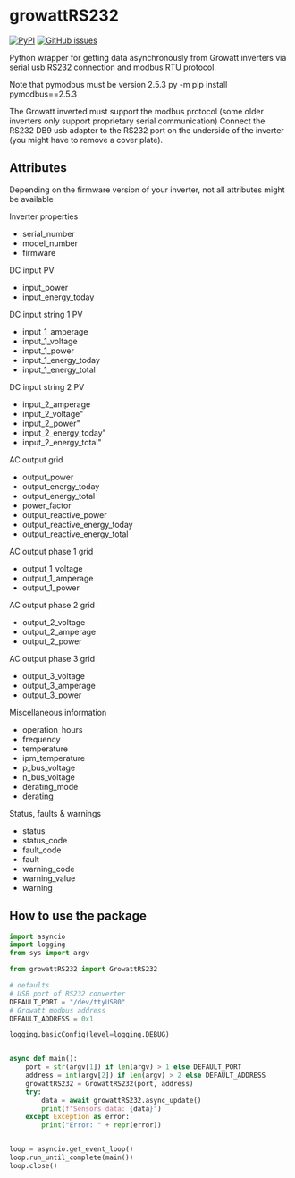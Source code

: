# growattRS232

[![PyPI][pypi-releases-shield]][pypi-releases]
[![GitHub issues](https://img.shields.io/github/issues/ArdescoConsulting/growattRS232.svg)](https://GitHub.com/ArdescoConsulting/growattRS232/issues/)

Python wrapper for getting data asynchronously from Growatt inverters via serial usb RS232 connection and modbus RTU protocol.

Note that pymodbus must be version 2.5.3
py -m pip install pymodbus==2.5.3

The Growatt inverted must support the modbus protocol (some older inverters only support proprietary serial communication)
Connect the RS232 DB9 usb adapter to the RS232 port on the underside of the inverter (you might have to remove a cover plate).

## Attributes

Depending on the firmware version of your inverter, not all attributes might be available

Inverter properties

- serial_number
- model_number
- firmware

DC input PV

- input_power
- input_energy_today

DC input string 1 PV

- input_1_amperage
- input_1_voltage
- input_1_power
- input_1_energy_today
- input_1_energy_total

DC input string 2 PV

- input_2_amperage
- input_2_voltage"
- input_2_power"
- input_2_energy_today"
- input_2_energy_total"

AC output grid

- output_power
- output_energy_today
- output_energy_total
- power_factor
- output_reactive_power
- output_reactive_energy_today
- output_reactive_energy_total

AC output phase 1 grid

- output_1_voltage
- output_1_amperage
- output_1_power

AC output phase 2 grid

- output_2_voltage
- output_2_amperage
- output_2_power

AC output phase 3 grid

- output_3_voltage
- output_3_amperage
- output_3_power

Miscellaneous information

- operation_hours
- frequency
- temperature
- ipm_temperature
- p_bus_voltage
- n_bus_voltage
- derating_mode
- derating

Status, faults & warnings

- status
- status_code
- fault_code
- fault
- warning_code
- warning_value
- warning

## How to use the package

```py
import asyncio
import logging
from sys import argv

from growattRS232 import GrowattRS232

# defaults
# USB port of RS232 converter
DEFAULT_PORT = "/dev/ttyUSB0"
# Growatt modbus address
DEFAULT_ADDRESS = 0x1

logging.basicConfig(level=logging.DEBUG)


async def main():
    port = str(argv[1]) if len(argv) > 1 else DEFAULT_PORT
    address = int(argv[2]) if len(argv) > 2 else DEFAULT_ADDRESS
    growattRS232 = GrowattRS232(port, address)
    try:
        data = await growattRS232.async_update()
        print(f"Sensors data: {data}")
    except Exception as error:
        print("Error: " + repr(error))


loop = asyncio.get_event_loop()
loop.run_until_complete(main())
loop.close()
```

[pypi-releases]: https://pypi.org/project/growattRS232
[pypi-releases-shield]: https://img.shields.io/pypi/v/growattRS232
